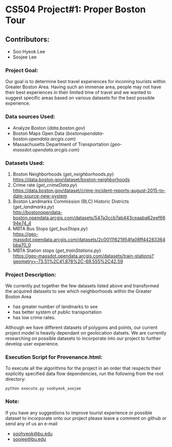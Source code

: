 # CS504 Project#1: Proper Boston Tour

## Contributors:
- Soo Hyeok Lee
- Soojee Lee

### Project Goal:
Our goal is to determine best travel experiences for incoming tourists within Greater Boston Area. Having such an immense area, people may not have their best experiences in their limited time of travel and we wanted to suggest specific areas based on various datasets for the best possible experience.

### Data sources Used:
- Analyze Boston (*data.boston.gov*)
- Boston Maps Open Data (*bostonopendata-boston.opendata.arcgis.com*)
- Massachusetts Department of Transportation (*geo-massdot.opendata.arcgis.com*)

### Datasets Used:
1. Boston Neighborhoods (*get_neighborhoods.py*)  
https://data.boston.gov/dataset/boston-neighborhoods
2. Crime rate (*get_crimeData.py*)  
https://data.boston.gov/dataset/crime-incident-reports-august-2015-to-date-source-new-system
3. Boston Landmarks Commission (BLC) Historic Districts (*get_landmarks.py*)   
http://bostonopendata-boston.opendata.arcgis.com/datasets/547a3ccb7ab443ceaaba62eef6694e74_4
4. MBTA Bus Stops (*get_busStops.py*)  
https://geo-massdot.opendata.arcgis.com/datasets/2c00111621954fa08ff44283364bba70_0
5. MBTA Station stops (*get_trainStations.py*)  
https://geo-massdot.opendata.arcgis.com/datasets/train-stations?geometry=-73.51%2C41.878%2C-69.555%2C42.59

### Project Description:
We currently put together the few datasets listed above and transformed the acquired datasets to see which neighborhoods within the Greater Boston Area  
- has greater number of landmarks to see
- has better system of public transportation
- has low crime rates.

Although we have different datasets of polygons and points, our current project model is heavily dependant on geolocation datsets. We are currently researching on possible datasets to incorporate into our project to further develop user experience.




### Execution Script for Provenance.html:
To execute all the algorithms for the project in an order that respects their explicitly specified data flow dependencies, run the following from the root directory:
```
python execute.py soohyeok_soojee
```

### Note:
If you have any suggestions to improve tourist experience or possible dataset to incorporate onto our project please leave a comment on github or send any of us an e-mail
- soohyeok@bu.edu
- soojee@bu.edu
